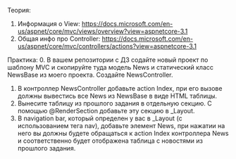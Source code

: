 Теория:
1. Информация о View: https://docs.microsoft.com/en-us/aspnet/core/mvc/views/overview?view=aspnetcore-3.1
2. Общая инфо про Controller: https://docs.microsoft.com/en-us/aspnet/core/mvc/controllers/actions?view=aspnetcore-3.1

Практика:
0. В вашем репозитории с ДЗ содайте новый проект по шаблону MVC и скопируйте туда модель  News и статический класс NewsBase из моего проекта. Создайте NewsController.
1. В контроллер NewsController добавьте action Index, при его вызове должны вывестись все News из NewsBase в виде HTML таблицы. 
2. Вынесите таблицу из прошлого задания в отдельную секцию. С помощью @RenderSection добавьте эту секцию в _Layout. 
3. В navigation bar, который определен у вас в _Layout (с использованием тега nav), добавьте элемент News, при нажатии на него вы должны будете обращаться к action Index контроллера News и соответственно будет отображена таблица с новостями из прошлого задания.